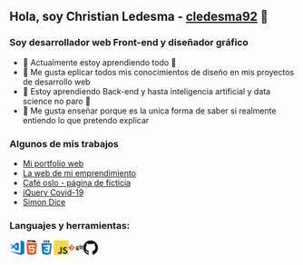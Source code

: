 ## Hola, soy Christian Ledesma - [cledesma92][website] 👋

### Soy desarrollador web Front-end y diseñador gráfico
- 🌱 Actualmente estoy aprendiendo todo 🤣
- 🎨 Me gusta eplicar todos mis conocimientos de diseño en mis proyectos de desarrollo web
- 🚀 Estoy aprendiendo Back-end y hasta inteligencia artificial y data science no paro 💪
- 🧠 Me gusta enseñar porque es la unica forma de saber si realmente entiendo lo que pretendo explicar

### Algunos de mis trabajos
- [Mi portfolio web][website]
- [La web de mi emprendimiento][cvconestilo]
- [Café oslo - página de ficticia][oslo]
- [jQuery Covid-19][CovidARG]
- [Simon Dice][Simon Dice] 

### Languajes y herramientas:

<img align="left" alt="Visual Studio Code" width="26px" src="https://raw.githubusercontent.com/github/explore/80688e429a7d4ef2fca1e82350fe8e3517d3494d/topics/visual-studio-code/visual-studio-code.png" />
<img align="left" alt="HTML5" width="26px" src="https://raw.githubusercontent.com/github/explore/80688e429a7d4ef2fca1e82350fe8e3517d3494d/topics/html/html.png" />
<img align="left" alt="CSS3" width="26px" src="https://raw.githubusercontent.com/github/explore/80688e429a7d4ef2fca1e82350fe8e3517d3494d/topics/css/css.png" />
<img align="left" alt="JavaScript" width="26px" src="https://raw.githubusercontent.com/github/explore/80688e429a7d4ef2fca1e82350fe8e3517d3494d/topics/javascript/javascript.png" />
<img align="left" alt="Git" width="26px" src="https://raw.githubusercontent.com/github/explore/80688e429a7d4ef2fca1e82350fe8e3517d3494d/topics/git/git.png" />
<img align="left" alt="GitHub" width="26px" src="https://raw.githubusercontent.com/github/explore/78df643247d429f6cc873026c0622819ad797942/topics/github/github.png" />
<br />

[website]: https://cledesma92.netlify.app
[youtube]: https://www.youtube.com/channel/UCwC0dGRBoKdQYqANnqYOhGA 
[linkedin]: https://www.linkedin.com/in/cledesma92/
[instagram]: https://instagram.com/cvconestilo
[cvconestilo]: https://cvconestilo.netlify.app/
[oslo]: https://cafeoslo.netlify.app/
[CovidARG]: https://covidarg.netlify.app/
[Simon Dice]: https://juegodesimondice.netlify.app/
